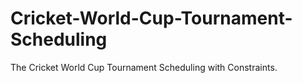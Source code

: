 # Cricket-World-Cup-Tournament-Scheduling
The Cricket World Cup Tournament Scheduling with Constraints.
